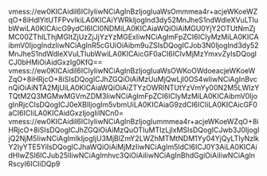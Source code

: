 vmess://ew0KICAidiI6ICIyIiwNCiAgInBzIjogIuaWsOmmmea4r+acjeWKoeWZqO+8iHdlYitUTFPvvIkiLA0KICAiYWRkIjogInd3dy52MnJheS1ndWdleXVuLTIubWwiLA0KICAicG9ydCI6ICI0NDMiLA0KICAiaWQiOiAiMGU0YjY2OTUtNmZjMC00ZThlLThjMGItZjUzZjJjYzYzMGExIiwNCiAgImFpZCI6ICIyMzMiLA0KICAibmV0IjogIndzIiwNCiAgInR5cGUiOiAibm9uZSIsDQogICJob3N0IjogInd3dy52MnJheS1ndWdleXVuLTIubWwiLA0KICAicGF0aCI6ICIvMjMzYmxvZyIsDQogICJ0bHMiOiAidGxzIg0KfQ==
vmess://ew0KICAidiI6ICIyIiwNCiAgInBzIjogIuaWsOWKoOWdoeacjeWKoeWZqO+8iHRjcO+8iSIsDQogICJhZGQiOiAiMzUuMjQwLjI0OS4wIiwNCiAgInBvcnQiOiAiNTA2MjUiLA0KICAiaWQiOiAiZTYzOWRlNTUtYzVmYy00N2M5LWIzYTQtM2Q3MGMwMGVmZDM3IiwNCiAgImFpZCI6ICIyMzMiLA0KICAibmV0IjogInRjcCIsDQogICJ0eXBlIjogIm5vbmUiLA0KICAiaG9zdCI6ICIiLA0KICAicGF0aCI6ICIiLA0KICAidGxzIjogIiINCn0=
vmess://ew0KICAidiI6ICIyIiwNCiAgInBzIjogIummmea4r+acjeWKoeWZqO+8iHRjcO+8iSIsDQogICJhZGQiOiAiMzQuOTIuMTIzLjIxMSIsDQogICJwb3J0IjogIjQ2NjM5IiwNCiAgImlkIjogIjU3MjBlZmY2LWZhMTMtNDM1Yy04YjQyLTIyNzlkY2IyYTE5YiIsDQogICJhaWQiOiAiMjMzIiwNCiAgIm5ldCI6ICJ0Y3AiLA0KICAidHlwZSI6ICJub25lIiwNCiAgImhvc3QiOiAiIiwNCiAgInBhdGgiOiAiIiwNCiAgInRscyI6ICIiDQp9
